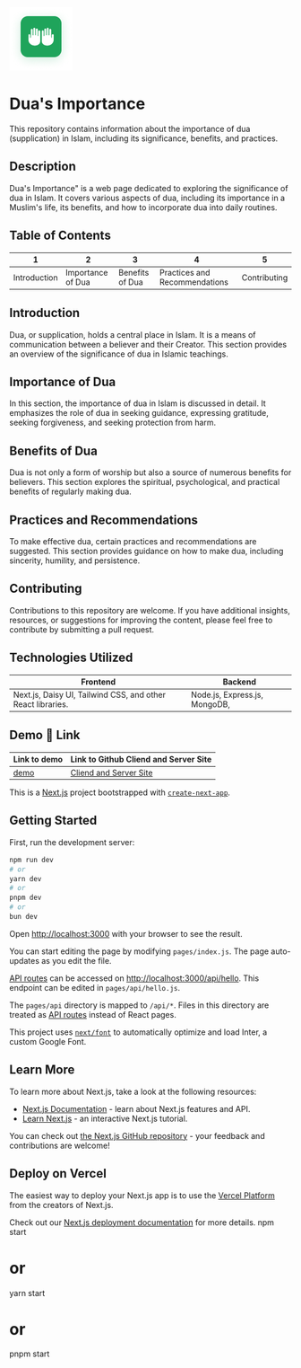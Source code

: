 ![Logo](https://raw.githubusercontent.com/DeveloperAlihasan404439/IRD-job-task/main/duay/src/assets/Icons/unnamed%201.png)

# Dua's Importance

This repository contains information about the importance of dua (supplication) in Islam, including its significance, benefits, and practices.

## Description

Dua's Importance" is a web page dedicated to exploring the significance of dua in Islam. It covers various aspects of dua, including its importance in a Muslim's life, its benefits, and how to incorporate dua into daily routines.

## Table of Contents
| 1 | 2 | 3 | 4 | 5 |
| ------- | ------- | ------- | ------- | ------- |
| Introduction | Importance of Dua | Benefits of Dua | Practices and Recommendations | Contributing |

## Introduction
Dua, or supplication, holds a central place in Islam. It is a means of communication between a believer and their Creator. This section provides an overview of the significance of dua in Islamic teachings.
## Importance of Dua
In this section, the importance of dua in Islam is discussed in detail. It emphasizes the role of dua in seeking guidance, expressing gratitude, seeking forgiveness, and seeking protection from harm.
## Benefits of Dua
Dua is not only a form of worship but also a source of numerous benefits for believers. This section explores the spiritual, psychological, and practical benefits of regularly making dua.
## Practices and Recommendations
 To make effective dua, certain practices and recommendations are suggested. This section provides guidance on how to make dua, including sincerity, humility, and persistence.
## Contributing
Contributions to this repository are welcome. If you have additional insights, resources, or suggestions for improving the content, please feel free to contribute by submitting a pull request.

## Technologies Utilized

| Frontend                                                                                                            | Backend                                                                                                                                                                          |
| ------------------------------------------------------------------------------------------------------------------- | -------------------------------------------------------------------------------------------------------------------------------------------------------------------------------- |
| Next.js, Daisy UI, Tailwind CSS, and other React libraries. | Node.js, Express.js, MongoDB, | 


## Demo 🔗 Link

| Link to demo                             | Link to Github Cliend and Server Site                                                    | 
| ---------------------------------------- | ----------------------------------------------------------------------------- |
| [demo](https://duay.vercel.app) | [Cliend and Server Site](https://github.com/DeveloperAlihasan404439/IRD-job-task) | 

This is a [Next.js](https://nextjs.org/) project bootstrapped with [`create-next-app`](https://github.com/vercel/next.js/tree/canary/packages/create-next-app).

## Getting Started

First, run the development server:

```bash
npm run dev
# or
yarn dev
# or
pnpm dev
# or
bun dev
```

Open [http://localhost:3000](http://localhost:3000) with your browser to see the result.

You can start editing the page by modifying `pages/index.js`. The page auto-updates as you edit the file.

[API routes](https://nextjs.org/docs/api-routes/introduction) can be accessed on [http://localhost:3000/api/hello](http://localhost:3000/api/hello). This endpoint can be edited in `pages/api/hello.js`.

The `pages/api` directory is mapped to `/api/*`. Files in this directory are treated as [API routes](https://nextjs.org/docs/api-routes/introduction) instead of React pages.

This project uses [`next/font`](https://nextjs.org/docs/basic-features/font-optimization) to automatically optimize and load Inter, a custom Google Font.

## Learn More

To learn more about Next.js, take a look at the following resources:

- [Next.js Documentation](https://nextjs.org/docs) - learn about Next.js features and API.
- [Learn Next.js](https://nextjs.org/learn) - an interactive Next.js tutorial.

You can check out [the Next.js GitHub repository](https://github.com/vercel/next.js/) - your feedback and contributions are welcome!

## Deploy on Vercel

The easiest way to deploy your Next.js app is to use the [Vercel Platform](https://vercel.com/new?utm_medium=default-template&filter=next.js&utm_source=create-next-app&utm_campaign=create-next-app-readme) from the creators of Next.js.

Check out our [Next.js deployment documentation](https://nextjs.org/docs/deployment) for more details.
   npm start
   # or
   yarn start
   # or
   pnpm start
   ```
